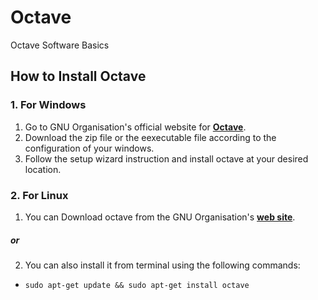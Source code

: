 # Octave
Octave Software Basics

## How to Install Octave

### 1. For Windows

1. Go to GNU Organisation's official website for **[Octave](https://www.gnu.org/software/octave/download.html)**.
2. Download the zip file or the eexecutable file according to the configuration of your windows.
3. Follow the setup wizard instruction and install octave at your desired location.

### 2. For Linux

1. You can Download octave from the GNU Organisation's **[web site](https://www.gnu.org/software/octave/download.html)**.
##### or
2. You can also install it from terminal using the following commands:

* `sudo apt-get update && sudo apt-get install octave`


